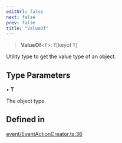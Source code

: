 ```yaml
---
editUrl: false
next: false
prev: false
title: "ValueOf"
---
```


> **ValueOf**\<`T`\>: `T`\[keyof `T`\]

Utility type to get the value type of an object.

## Type Parameters

• **T**

The object type.

## Defined in

[event/EventActionCreator.ts:36](https://github.com/evmts/tevm-monorepo/blob/main/packages/contract/src/event/EventActionCreator.ts#L36)
